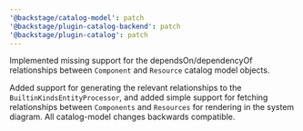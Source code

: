```yaml
---
'@backstage/catalog-model': patch
'@backstage/plugin-catalog-backend': patch
'@backstage/plugin-catalog': patch
---
```


Implemented missing support for the dependsOn/dependencyOf relationships
between `Component` and `Resource` catalog model objects.

Added support for generating the relevant relationships to the
`BuiltinKindsEntityProcessor`, and added simple support for fetching
relationships between `Components` and `Resources` for rendering in the
system diagram. All catalog-model changes backwards compatible.
